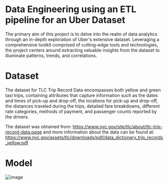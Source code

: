# Data Engineering using an ETL pipeline for an Uber Dataset

The primary aim of this project is to delve into the realm of data analytics through an in-depth exploration of Uber's extensive dataset. Leveraging a comprehensive toolkit comprised of cutting-edge tools and technologies, the project centers around extracting valuable insights from the dataset to illuminate patterns, trends, and correlations.

# Dataset

The dataset for TLC Trip Record Data encompasses both yellow and green taxi trips, containing attributes that capture information such as the dates and times of pick-up and drop-off, the locations for pick-up and drop-off, the distances traveled during the trips, detailed fare breakdowns, different rate categories, methods of payment, and passenger counts reported by the drivers.

The dataset was obtained from:  https://www.nyc.gov/site/tlc/about/tlc-trip-record-data.page and more information about the data can be found at: https://www.nyc.gov/assets/tlc/downloads/pdf/data_dictionary_trip_records_yellow.pdf

# Model
![image](https://github.com/jzuluaga02/uber-etl-project/assets/114960212/acec3bfd-7f8f-4f74-919b-9e9d1a5175e6)
